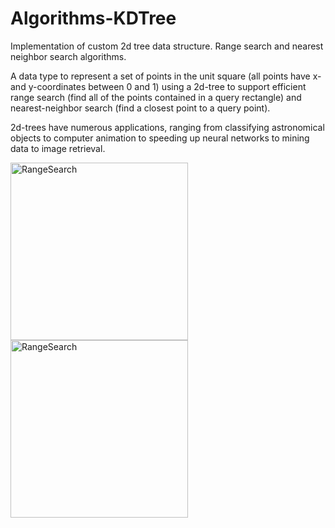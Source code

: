 # Algorithms-KDTree
Implementation of custom 2d tree data structure. Range search and nearest neighbor search algorithms.

A data type to represent a set of points in the unit square (all points have x- and y-coordinates between 0 and 1) using a 2d-tree to support efficient range search (find all of the points contained in a query rectangle) and nearest-neighbor search (find a closest point to a query point). 

2d-trees have numerous applications, ranging from classifying astronomical objects to computer animation to speeding up neural networks to mining data to image retrieval.


<img width="284" alt="RangeSearch" src="https://user-images.githubusercontent.com/117730334/215848800-b40937b7-bcb9-4add-b1da-bf9f44db12b5.png">
<img width="284" alt="RangeSearch" src="https://user-images.githubusercontent.com/117730334/215848824-23ba1194-c1f6-4c86-b870-6f84d1b0e1c4.png">

